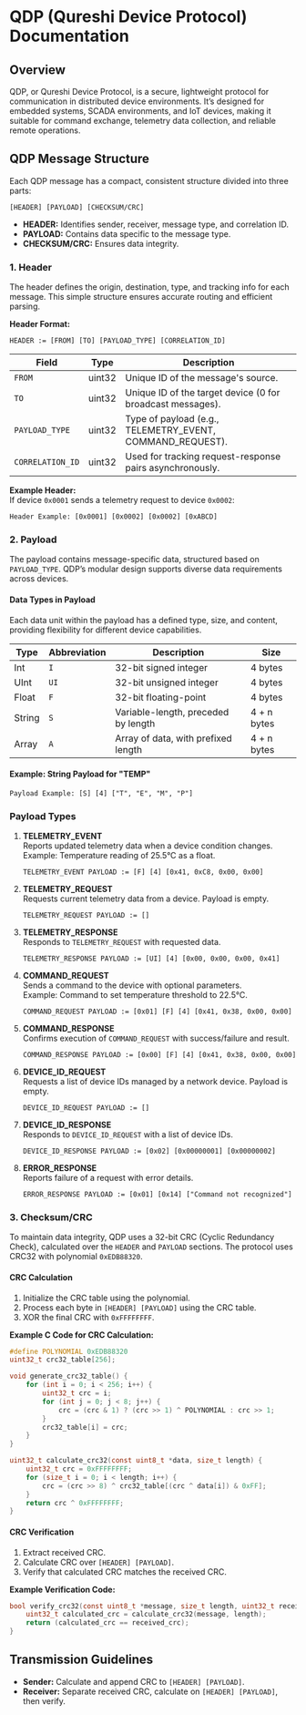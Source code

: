 # QDP (Qureshi Device Protocol) Documentation

## Overview
QDP, or Qureshi Device Protocol, is a secure, lightweight protocol for communication in distributed device environments. It’s designed for embedded systems, SCADA environments, and IoT devices, making it suitable for command exchange, telemetry data collection, and reliable remote operations.

## QDP Message Structure
Each QDP message has a compact, consistent structure divided into three parts:

```
[HEADER] [PAYLOAD] [CHECKSUM/CRC]
```

- **HEADER:** Identifies sender, receiver, message type, and correlation ID.
- **PAYLOAD:** Contains data specific to the message type.
- **CHECKSUM/CRC:** Ensures data integrity.

### 1. Header
The header defines the origin, destination, type, and tracking info for each message. This simple structure ensures accurate routing and efficient parsing.

**Header Format:**
```
HEADER := [FROM] [TO] [PAYLOAD_TYPE] [CORRELATION_ID]
```

| Field           | Type    | Description                                                  |
|-----------------|---------|--------------------------------------------------------------|
| `FROM`          | uint32  | Unique ID of the message's source.                           |
| `TO`            | uint32  | Unique ID of the target device (0 for broadcast messages).   |
| `PAYLOAD_TYPE`  | uint32  | Type of payload (e.g., TELEMETRY_EVENT, COMMAND_REQUEST).    |
| `CORRELATION_ID`| uint32  | Used for tracking request-response pairs asynchronously.     |

**Example Header:**  
If device `0x0001` sends a telemetry request to device `0x0002`:
```
Header Example: [0x0001] [0x0002] [0x0002] [0xABCD]
```

### 2. Payload
The payload contains message-specific data, structured based on `PAYLOAD_TYPE`. QDP’s modular design supports diverse data requirements across devices.

#### Data Types in Payload
Each data unit within the payload has a defined type, size, and content, providing flexibility for different device capabilities.

| Type | Abbreviation | Description                             | Size    |
|------|--------------|-----------------------------------------|---------|
| Int  | `I`          | 32-bit signed integer                   | 4 bytes |
| UInt | `UI`         | 32-bit unsigned integer                 | 4 bytes |
| Float| `F`          | 32-bit floating-point                   | 4 bytes |
| String | `S`        | Variable-length, preceded by length     | 4 + n bytes |
| Array | `A`         | Array of data, with prefixed length     | 4 + n bytes |

#### Example: String Payload for "TEMP"
```
Payload Example: [S] [4] ["T", "E", "M", "P"]
```

### Payload Types
1. **TELEMETRY_EVENT**  
   Reports updated telemetry data when a device condition changes.  
   Example: Temperature reading of 25.5°C as a float.
   ```
   TELEMETRY_EVENT PAYLOAD := [F] [4] [0x41, 0xC8, 0x00, 0x00]
   ```

2. **TELEMETRY_REQUEST**  
   Requests current telemetry data from a device. Payload is empty.
   ```
   TELEMETRY_REQUEST PAYLOAD := []
   ```

3. **TELEMETRY_RESPONSE**  
   Responds to `TELEMETRY_REQUEST` with requested data.
   ```
   TELEMETRY_RESPONSE PAYLOAD := [UI] [4] [0x00, 0x00, 0x00, 0x41]
   ```

4. **COMMAND_REQUEST**  
   Sends a command to the device with optional parameters.  
   Example: Command to set temperature threshold to 22.5°C.
   ```
   COMMAND_REQUEST PAYLOAD := [0x01] [F] [4] [0x41, 0x38, 0x00, 0x00]
   ```

5. **COMMAND_RESPONSE**  
   Confirms execution of `COMMAND_REQUEST` with success/failure and result.
   ```
   COMMAND_RESPONSE PAYLOAD := [0x00] [F] [4] [0x41, 0x38, 0x00, 0x00]
   ```

6. **DEVICE_ID_REQUEST**  
   Requests a list of device IDs managed by a network device. Payload is empty.
   ```
   DEVICE_ID_REQUEST PAYLOAD := []
   ```

7. **DEVICE_ID_RESPONSE**  
   Responds to `DEVICE_ID_REQUEST` with a list of device IDs.
   ```
   DEVICE_ID_RESPONSE PAYLOAD := [0x02] [0x00000001] [0x00000002]
   ```

8. **ERROR_RESPONSE**  
   Reports failure of a request with error details.
   ```
   ERROR_RESPONSE PAYLOAD := [0x01] [0x14] ["Command not recognized"]
   ```

### 3. Checksum/CRC
To maintain data integrity, QDP uses a 32-bit CRC (Cyclic Redundancy Check), calculated over the `HEADER` and `PAYLOAD` sections. The protocol uses CRC32 with polynomial `0xEDB88320`.

#### CRC Calculation
1. Initialize the CRC table using the polynomial.
2. Process each byte in `[HEADER] [PAYLOAD]` using the CRC table.
3. XOR the final CRC with `0xFFFFFFFF`.

**Example C Code for CRC Calculation:**
```c
#define POLYNOMIAL 0xEDB88320
uint32_t crc32_table[256];

void generate_crc32_table() {
    for (int i = 0; i < 256; i++) {
        uint32_t crc = i;
        for (int j = 0; j < 8; j++) {
            crc = (crc & 1) ? (crc >> 1) ^ POLYNOMIAL : crc >> 1;
        }
        crc32_table[i] = crc;
    }
}

uint32_t calculate_crc32(const uint8_t *data, size_t length) {
    uint32_t crc = 0xFFFFFFFF;
    for (size_t i = 0; i < length; i++) {
        crc = (crc >> 8) ^ crc32_table[(crc ^ data[i]) & 0xFF];
    }
    return crc ^ 0xFFFFFFFF;
}
```

#### CRC Verification
1. Extract received CRC.
2. Calculate CRC over `[HEADER] [PAYLOAD]`.
3. Verify that calculated CRC matches the received CRC.

**Example Verification Code:**
```c
bool verify_crc32(const uint8_t *message, size_t length, uint32_t received_crc) {
    uint32_t calculated_crc = calculate_crc32(message, length);
    return (calculated_crc == received_crc);
}
```

## Transmission Guidelines
- **Sender:** Calculate and append CRC to `[HEADER] [PAYLOAD]`.
- **Receiver:** Separate received CRC, calculate on `[HEADER] [PAYLOAD]`, then verify.
